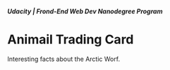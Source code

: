 ##### Udacity | Frond-End Web Dev Nanodegree Program

# Animail Trading Card

Interesting facts about the Arctic Worf.
